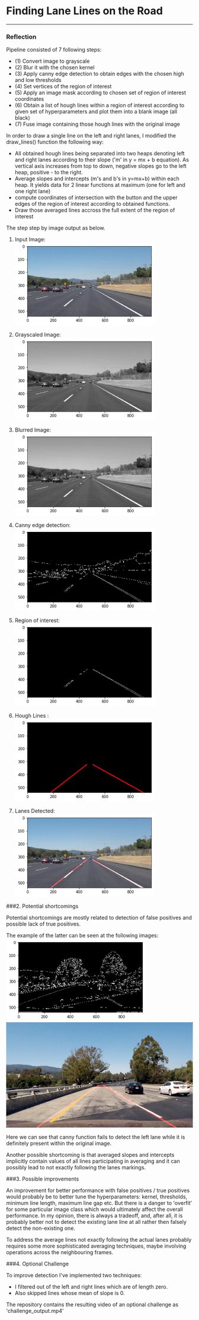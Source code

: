 # **Finding Lane Lines on the Road** 

----
[//]: # (Image References)

[input_image]: ./examples/1.png "Input image"
[grayscale]: ./examples/2.png "Grayscaled image"
[gaussian_blur]: ./examples/3.png "Gaussian blurred image"
[canny_edge]: ./examples/4.png "Canny edge detection"
[roi]: ./examples/5.png "Set region of interest"
[hough_lines]: ./examples/6.png "Hough lines"
[final_image]: ./examples/7.png "Lanes detected"
[not_working]: ./examples/not_working_output.jpg "Left lane not detected properly"
[canny_not_working]: ./examples/failed_canny.png "Canny edges not detected properly"

### Reflection

Pipeline consisted of 7 following steps:
* (1) Convert image to grayscale
* (2) Blur it with the chosen kernel
* (3) Apply canny edge detection to obtain edges with the chosen high and low thresholds
* (4) Set vertices of the region of interest
* (5) Apply an image mask according to chosen set of region of interest coordinates
* (6) Obtain a list of hough lines within a region of interest according to given set of hyperparameters and plot them into a blank image (all black)
* (7) Fuse image containing those hough lines with the original image

In order to draw a single line on the left and right lanes, I modified the draw_lines() function the following way:

* All obtained hough lines being separated into two heaps denoting left and right lanes according to their slope ('m' in y = mx + b equation). As vertical axis increases from top to down, negative slopes go to the left heap, positive - to the right.
* Average slopes and intercepts (m's and b's in y=mx+b) within each heap. It yields data for 2 linear functions at maximum (one for left and one right lane)
* compute coordinates of intersection with the button and the upper edges of the region of interest according to obtained functions.
* Draw those averaged lines accross the full extent of the region of interest

The step step by image output as below.
1. Input Image: <br/>
![alt text][input_image]<br/>

2. Grayscaled Image: <br/>
![alt text][grayscale]<br/>

3. Blurred Image: <br/>
![alt text][gaussian_blur]<br/>

4. Canny edge detection: <br/>
![alt text][canny_edge]<br/>

5. Region of interest: <br/>
![alt text][roi]<br/>

6. Hough Lines : <br/>
![alt text][hough_lines]<br/>

7. Lanes Detected: <br/>
![alt text][final_image]<br/>

###2. Potential shortcomings

Potential shortcomings are mostly related to detection of false positives and possible lack of true positives.

The example of the latter can be seen at the following images:<br/>
![alt text][canny_not_working]<br/>
![alt text][not_working]<br/>

Here we can see that canny function fails to detect the left lane while it is definitely present within the original image.

Another possible shortcoming is that averaged slopes and intercepts implicitly contain values of all lines participating in averaging and it can possibly lead to not exactly following the lanes markings.

###3. Possible improvements

An improvement for better performance with false positives / true positives would probably be to better tune the hyperparameters: kernel, thresholds, minimum line length, maximum line gap etc. But there is a danger to 'overfit' for some particular image class which would ultimately affect the overall performance.
In my opinion, there is always a tradeoff, and, after all, it is probably better not to detect the existing lane line at all rather then falsely detect the non-existing one.

To address the average lines not exactly following the actual lanes probably requires some more sophisticated averaging techniques, maybe involving operations across the neighbouring frames.

###4. Optional Challenge

To improve detection I've implemented two techniques:

* I filtered out of the left and right lines which are of length zero.
* Also skipped lines whose mean of slope is 0.

The repository contains the resulting video of an optional challenge as 'challenge_output.mp4'
